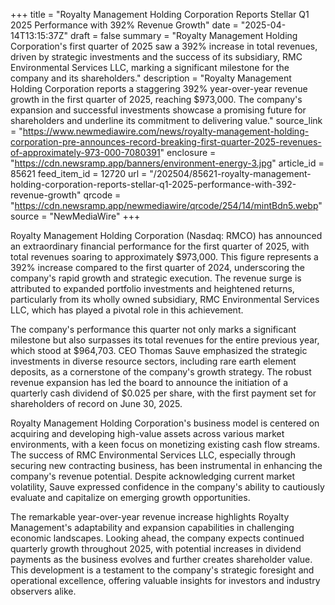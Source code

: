 +++
title = "Royalty Management Holding Corporation Reports Stellar Q1 2025 Performance with 392% Revenue Growth"
date = "2025-04-14T13:15:37Z"
draft = false
summary = "Royalty Management Holding Corporation's first quarter of 2025 saw a 392% increase in total revenues, driven by strategic investments and the success of its subsidiary, RMC Environmental Services LLC, marking a significant milestone for the company and its shareholders."
description = "Royalty Management Holding Corporation reports a staggering 392% year-over-year revenue growth in the first quarter of 2025, reaching $973,000. The company's expansion and successful investments showcase a promising future for shareholders and underline its commitment to delivering value."
source_link = "https://www.newmediawire.com/news/royalty-management-holding-corporation-pre-announces-record-breaking-first-quarter-2025-revenues-of-approximately-973-000-7080391"
enclosure = "https://cdn.newsramp.app/banners/environment-energy-3.jpg"
article_id = 85621
feed_item_id = 12720
url = "/202504/85621-royalty-management-holding-corporation-reports-stellar-q1-2025-performance-with-392-revenue-growth"
qrcode = "https://cdn.newsramp.app/newmediawire/qrcode/254/14/mintBdn5.webp"
source = "NewMediaWire"
+++

<p>Royalty Management Holding Corporation (Nasdaq: RMCO) has announced an extraordinary financial performance for the first quarter of 2025, with total revenues soaring to approximately $973,000. This figure represents a 392% increase compared to the first quarter of 2024, underscoring the company's rapid growth and strategic execution. The revenue surge is attributed to expanded portfolio investments and heightened returns, particularly from its wholly owned subsidiary, RMC Environmental Services LLC, which has played a pivotal role in this achievement.</p><p>The company's performance this quarter not only marks a significant milestone but also surpasses its total revenues for the entire previous year, which stood at $964,703. CEO Thomas Sauve emphasized the strategic investments in diverse resource sectors, including rare earth element deposits, as a cornerstone of the company's growth strategy. The robust revenue expansion has led the board to announce the initiation of a quarterly cash dividend of $0.025 per share, with the first payment set for shareholders of record on June 30, 2025.</p><p>Royalty Management Holding Corporation's business model is centered on acquiring and developing high-value assets across various market environments, with a keen focus on monetizing existing cash flow streams. The success of RMC Environmental Services LLC, especially through securing new contracting business, has been instrumental in enhancing the company's revenue potential. Despite acknowledging current market volatility, Sauve expressed confidence in the company's ability to cautiously evaluate and capitalize on emerging growth opportunities.</p><p>The remarkable year-over-year revenue increase highlights Royalty Management's adaptability and expansion capabilities in challenging economic landscapes. Looking ahead, the company expects continued quarterly growth throughout 2025, with potential increases in dividend payments as the business evolves and further creates shareholder value. This development is a testament to the company's strategic foresight and operational excellence, offering valuable insights for investors and industry observers alike.</p>